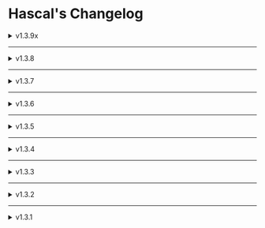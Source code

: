 # Hascal's Changelog
<details>
<summary>v1.3.9x</summary>

<details>
<summary>v1.3.9-rc.3</summary>

#### New features
- add `hascal list` command to list all available packages
- add `hascal init` command to create a new project, that generates `config.json`, `.gitignore` and `src/app.has` files
- add `hascal build` command to build project
- add `hascal run` command to run project
- add `string_reverse(str:string)` function to `strings` module
- add `assert` function to runtime library
- add `no_std` compiler option
- add `filename` config option

#### Changes
- change emitting `std::string` for strings to `string`(because in showing assertion errors, `std::string` is illusory).
- use `sys.exit` instead of `exit` in `src/core/h_help.py`(@mmdbalkhi)
- fix importing system bugs
- improve `typeof` builtin function
<!-- - remove file extension (`.has`) checking #42 -->

#### Bug fixes
- fix assigning `NULL` to arrays and pointers bug, #36.
- fix `check_g++` config option bugs
- fix not defined consts when importing packages
- fix `random` library bug
- fix `browser` library bug

#### Removed
- remove `windows`,`browser` libraries

</details>

<details>
<summary>v1.3.9-rc.2</summary>

#### Bug fixes
- fix a critical bug in importing system

</details>

<details>
<summary>v1.3.9-rc.1</summary>

#### Changes
- upgrade importing system
- some changes in self hosted compiler(NOTE: self hosted compiler is not ready yet)

#### Bug fixes
- fix import bug when importing one package in multiple files
- fix self hosted bugs

</details>

<details>
<summary>v1.3.9-rc</summary>

#### Changes
- Rewrite package manager

#### Bug fixes
- fix `http` library bug
- fix cpp importing bug

</details>

<details>
<summary>v1.3.9-beta</summary>

#### New features
- passing functions as arguments
```typescript
function f(x: int): int {
    return x + 1
}

function g(func:Function[int]int): int {
    return func(1)
}
```
- add static variables, [See this example](https://github.com/hascal/hascal/blob/main/tests/static.has)
- add `only_compile` config option

#### Changes
- upgrade importing system

#### Bug fixes
- fix pyinstaller build issue

#### Removed

</details>

<details>
<summary>v1.3.9-alpha.1</summary>

#### Changes
- add `download`,`upload`,`post` functions to `http` library
- `https` support for `http` library
- add `windows` library(that includes `windows.h`)
- add `browser` library to open urls in default browser(now only supports windows)

#### Bug fixes
- fix linker flag import bug in `cuse` statement

</details>

</details>

<hr>

<details>
<summary>v1.3.8</summary>

#### New features
- non-nullable and nullable variables

#### Changes
- change pointer unary from `*` to `^`
- improve importing system

#### Bug fixes
- fix repetitious imports bug
- fix #29 bug(by [@mmdbalkhi](https://github.com/mmdbalkhi))
  
#### Removed
- remove `token` library

</details>

<hr>

<details>
<summary>v1.3.7</summary>

#### New features
- manual memory management with `new` and `delete` keyword
- functional programming paradigm
- speed up compilation time
- add `typeof` function
- now can print arrays and structures
- function decorators
- `static` and `extern` decorator
- multiple library import
- improve importing system
- improve stdlib architecture

#### Bug fixes
- fix scoping bug
- fix `conv` library bug
- fix conditions bug

#### Removed
- `export` library removed
- `local use` statement removed

</details>

<hr>

<details>
<summary>v1.3.6</summary>
  
#### New features
- more data types : `int8`,`uint8`,`int16`,`uint16`,`int32`,`uint32`,`int64`,`uint64`,`double`
- type compatibility
- multi line string
- pointers and references
```typescript
var x : *int = 20
var y : int = 10
x = &y
var z = *x // type : int

// Pointers fix incomplete types on struct defination
struct bar {
    var self : *bar
}
```
- add `sizeof` function

#### Bug fixes
- fix lexer bugs
- check if function returns a value at end of string else show error
- `main` function should returns int
- fix `termcolor` library bugs
- fix enum bugs

#### Standart library
- add `sdl2` wrapper
- add `export` library for exporting to C(see : [haspy](https://github.com/bistcuite/haspy))
- add `crypto.sha256` for sha256 hashing

#### Removed
- `libcinfo` library removed

</details>

<hr>

<details>
<summary>v1.3.5</summary>

#### Standard library
##### Updated
`os` :
- add `compiler_name` function to get the name of the compiler
- add `arch` function to get the architecture of the system
- add `is_x86` function to check if the architecture is x86
- add `is_x64` function to check if the architecture is x64
- add `getenv` function to get an environment variable
##### Added
- add `libcinfo` library to get information about the libc
- add `termcolor` library to colorize the output

![assets/termcolor.png](assets/termcolor.png)

#### Bug fixes
- Fix incomplete type defination bug

</details>

<hr>

<details>
<summary>v1.3.4</summary>
  
#### New features
- compiler option : now can generate c++ code from hascal code with `c++_code : 1` in `config.json` file
- use `cuse` keyword to include c++ files.

#### Bug fixes
- Fix semantic analyser bugs
- Fix standard library bug

</details>

<hr>

<details>
<summary>v1.3.3</summary>

#### New features
- struct inheritance
- can use `cuse` statement on struct declaration

#### Bug fixes
- Fix variable scope bug
- Fix variable declaration bug
- Fix semantic analyser bug

</details>

<hr>

<details>
<summary>v1.3.2</summary>

#### New features
- `for in` statement
- library manager
- flag option
- `cuse` statement

#### Bug fixes
- Fix semantic analyser bugs
- Fix nested struct bug

#### Removed
- `for to` and `for downto` statement removed

</details>

<hr>

<details>
<summary>v1.3.1</summary>

#### New features
- Basic Semantic Anaslyser

#### Removed
- remove semicolon from syntax

</details>
